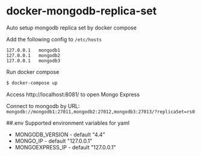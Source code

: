 # docker-mongodb-replica-set
Auto setup mongodb replica set by docker compose

Add the following config to `/etc/hosts`
```
127.0.0.1	mongodb1
127.0.0.1	mongodb2
127.0.0.1	mongodb3
```

Run docker compose
```bash
$ docker-compose up
```

Access http://localhost:8081/ to open Mongo Express

Connect to mongodb by URL: `mongodb://mongodb1:27011,mongodb2:27012,mongodb3:27013/?replicaSet=rs0`

##.env
Supported environment variables for yaml

* MONGODB_VERSION - default "4.4"
* MONGO_IP - default "127.0.0.1"
* MONGOEXPRESS_IP - default "127.0.0.1"
